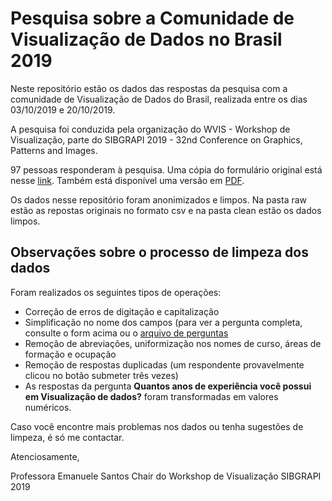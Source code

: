 # Pesquisa sobre a Comunidade de Visualização de Dados no Brasil 2019

Neste repositório estão os dados das respostas da pesquisa com a comunidade de Visualização de Dados do Brasil, realizada entre os dias 03/10/2019 e 20/10/2019. 

A pesquisa foi conduzida pela organização do WVIS - Workshop de Visualização, parte do SIBGRAPI 2019 - 32nd Conference on Graphics, Patterns and Images.

97 pessoas responderam à pesquisa. Uma cópia do formulário original está nesse [link](https://forms.gle/VjqPAF3wrsX62gZq6). Também está disponível uma versão em [PDF](form/form2019.pdf). 

Os dados nesse repositório foram anonimizados e limpos. Na pasta raw estão as repostas originais no formato csv e na pasta clean estão os dados limpos.

## Observações sobre o processo de limpeza dos dados

Foram realizados os seguintes tipos de operações:
* Correção de erros de digitação e capitalização
* Simplificação no nome dos campos (para ver a pergunta completa, consulte o form acima ou o [arquivo de perguntas](data/2019_questions.txt)
* Remoção de abreviações, uniformização nos nomes de curso, áreas de formação e ocupação
* Remoção de respostas duplicadas (um respondente provavelmente clicou no botão submeter três vezes) 
* As respostas da pergunta **Quantos anos de experiência você possui em Visualização de dados?** foram transformadas em valores numéricos.

Caso você encontre mais problemas nos dados ou tenha sugestões de limpeza, é só me contactar.

Atenciosamente,

Professora Emanuele Santos
Chair do Workshop de Visualização
SIBGRAPI 2019